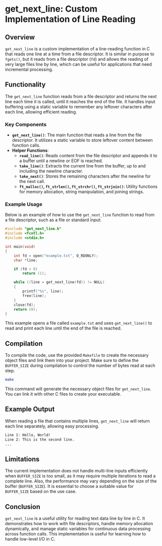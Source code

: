 # get_next_line: Custom Implementation of Line Reading

## Overview

`get_next_line` is a custom implementation of a line-reading function in C that reads one line at a time from a file descriptor. It is similar in purpose to `fgets()`, but it reads from a file descriptor (`fd`) and allows the reading of very large files line by line, which can be useful for applications that need incremental processing.

## Functionality

The `get_next_line` function reads from a file descriptor and returns the next line each time it is called, until it reaches the end of the file. It handles input buffering using a static variable to remember any leftover characters after each line, allowing efficient reading.

### Key Components

- **`get_next_line()`**: The main function that reads a line from the file descriptor. It utilizes a static variable to store leftover content between function calls.
- **Helper Functions**:
  - **`read_line()`**: Reads content from the file descriptor and appends it to a buffer until a newline or EOF is reached.
  - **`take_line()`**: Extracts the current line from the buffer, up to and including the newline character.
  - **`take_next()`**: Stores the remaining characters after the newline for the next call.
  - **`ft_malloc()`, `ft_strlen()`, `ft_strchr()`, `ft_strjoin()`**: Utility functions for memory allocation, string manipulation, and joining strings.

### Example Usage

Below is an example of how to use the `get_next_line` function to read from a file descriptor, such as a file or standard input:

```c
#include "get_next_line.h"
#include <fcntl.h>
#include <stdio.h>

int main(void)
{
    int fd = open("example.txt", O_RDONLY);
    char *line;

    if (fd < 0)
        return (1);

    while ((line = get_next_line(fd)) != NULL)
    {
        printf("%s", line);
        free(line);
    }
    close(fd);
    return (0);
}
```

This example opens a file called `example.txt` and uses `get_next_line()` to read and print each line until the end of the file is reached.

## Compilation

To compile the code, use the provided `Makefile` to create the necessary object files and link them into your project. Make sure to define the `BUFFER_SIZE` during compilation to control the number of bytes read at each step.

```sh
make
```
This command will generate the necessary object files for `get_next_line`. You can link it with other C files to create your executable.

## Example Output

When reading a file that contains multiple lines, `get_next_line` will return each line separately, allowing easy processing.

```sh
Line 1: Hello, World!
Line 2: This is the second line.
...
```

## Limitations

The current implementation does not handle multi-line inputs efficiently when `BUFFER_SIZE` is too small, as it may require multiple iterations to read a complete line. Also, the performance may vary depending on the size of the buffer (`BUFFER_SIZE`). It is essential to choose a suitable value for `BUFFER_SIZE` based on the use case.

## Conclusion

`get_next_line` is a useful utility for reading text data line by line in C. It demonstrates how to work with file descriptors, handle memory allocation dynamically, and manage static variables for continuous data processing across function calls. This implementation is useful for learning how to handle low-level I/O in C.
